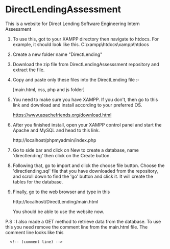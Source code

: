 # DirectLendingAssessment
This is a website for Direct Lending Software Engineering Intern Assessment

1. To use this, got to your XAMPP directory then navigate to htdocs. For example, it should look like this.
   C:\xampp\htdocs\xampp\htdocs
2. Create a new folder name "DirectLending"
3. Download the zip file from DirectLendingAssesssment repository and extract the file.
4. Copy and paste only these files into the DirectLending file :-
    
    [main.html, css, php and js folder]
    
5. You need to make sure you have XAMPP. If you don't, then go to this link and download and install according to your preferred OS.

    https://www.apachefriends.org/download.html

6. After you finished install, open your XAMPP control panel and start the Apache and MySQL and head to this link.

    http://localhost/phpmyadmin/index.php
    
7. Go to side bar and click on New to create a database, name 'directlending' then click on the Create button.
8. Following that, go to import and click the choose file button. Choose the 'directlending.sql' file that you have downloaded from the repository, and scroll down to find the 'go' button and click it. It will create the tables for the database.
9. Finally, go to the web browser and type in this 

   http://localhost/DirectLending/main.html

   You should be able to use the website now.
   
   
P.S : I also made a GET method to retrieve data from the database. To use this you need remove the comment line from the main.html file.
      The comment line looks like this
      
      <!-- (comment line) -->
   

